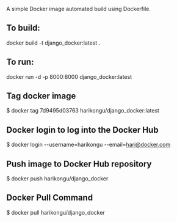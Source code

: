A simple Docker image automated build using Dockerfile.

To build:
--------
docker build -t django_docker:latest .

To run:
-------
docker run -d -p 8000:8000 django_docker:latest

Tag docker image
----------------
$ docker tag 7d9495d03763 harikongu/django_docker:latest

Docker login to log into the Docker Hub
---------------------------------------
$ docker login --username=harikongu --email=hari@docker.com

Push image to Docker Hub repository
-----------------------------------
$ docker push harikongu/django_docker

Docker Pull Command
-------------------
$ docker pull harikongu/django_docker

